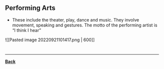 ## Performing Arts
- These include the theater, play, dance and music. They involve movement, speaking and gestures. The motto of the performing artist is “I think I hear”


![[Pasted image 20220921101417.png | 600]]

# 
---
**[Back](ClassificationofArts)**